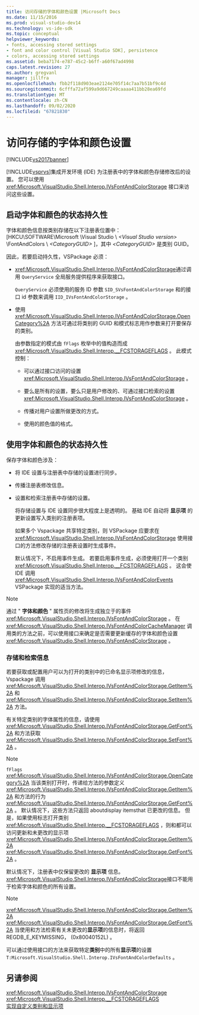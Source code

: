 ```yaml
---
title: 访问存储的字体和颜色设置 |Microsoft Docs
ms.date: 11/15/2016
ms.prod: visual-studio-dev14
ms.technology: vs-ide-sdk
ms.topic: conceptual
helpviewer_keywords:
- fonts, accessing stored settings
- font and color control [Visual Studio SDK], persistence
- colors, accessing stored settings
ms.assetid: beba7174-e787-45c2-b6ff-a60f67ad4998
caps.latest.revision: 27
ms.author: gregvanl
manager: jillfra
ms.openlocfilehash: fbb2f118d903eae2124e705f14c7aa7b51bf9c4d
ms.sourcegitcommit: 6cfffa72af599a9d667249caaaa411bb28ea69fd
ms.translationtype: MT
ms.contentlocale: zh-CN
ms.lasthandoff: 09/02/2020
ms.locfileid: "67821830"
---
```

# <a name="accessing-stored-font-and-color-settings"></a>访问存储的字体和颜色设置
[!INCLUDE[vs2017banner](../includes/vs2017banner.md)]

[!INCLUDE[vsprvs](../includes/vsprvs-md.md)]集成开发环境 (IDE) 为注册表中的字体和颜色存储修改后的设置。 您可以使用 <xref:Microsoft.VisualStudio.Shell.Interop.IVsFontAndColorStorage> 接口来访问这些设置。  
  
## <a name="to-initiate-state-persistence-of-fonts-and-colors"></a>启动字体和颜色的状态持久性  
 字体和颜色信息按类别存储在以下注册表位置中： [HKCU\SOFTWARE\Microsoft \Visual Studio \\ *\<Visual Studio version>* \FontAndColors \\ *\<CategoryGUID>* ]，其中 *\<CategoryGUID>* 是类别 GUID。  
  
 因此，若要启动持久性，VSPackage 必须：  
  
- <xref:Microsoft.VisualStudio.Shell.Interop.IVsFontAndColorStorage>通过调用 `QueryService` 全局服务提供程序来获取接口。  
  
     `QueryService` 必须使用的服务 ID 参数 `SID_SVsFontAndColorStorage` 和的接口 id 参数来调用 `IID_IVsFontAndColorStorage` 。  
  
- 使用 <xref:Microsoft.VisualStudio.Shell.Interop.IVsFontAndColorStorage.OpenCategory%2A> 方法可通过将类别的 GUID 和模式标志用作参数来打开要保存的类别。  
  
  由参数指定的模式由 `fFlags` 枚举中的值构造而成 <xref:Microsoft.VisualStudio.Shell.Interop.__FCSTORAGEFLAGS> 。 此模式控制：  

  - 可以通过接口访问的设置 <xref:Microsoft.VisualStudio.Shell.Interop.IVsFontAndColorStorage> 。  

  - 要么是所有的设置，要么只是用户修改的、可通过接口检索的设置 <xref:Microsoft.VisualStudio.Shell.Interop.IVsFontAndColorStorage> 。  

  - 传播对用户设置所做更改的方式。  

  - 使用的颜色值的格式。  

## <a name="to-use-state-persistence-of-fonts-and-colors"></a>使用字体和颜色的状态持久性  
 保存字体和颜色涉及：  
  
- 将 IDE 设置与注册表中存储的设置进行同步。  
  
- 传播注册表修改信息。  
  
- 设置和检索注册表中存储的设置。  
  
  将存储设置与 IDE 设置同步很大程度上是透明的。 基础 IDE 自动将 **显示项** 的更新设置写入类别的注册表项。  
  
  如果多个 Vspackage 共享特定类别，则 VSPackage 应要求在 <xref:Microsoft.VisualStudio.Shell.Interop.IVsFontAndColorStorage> 使用接口的方法修改存储的注册表设置时生成事件。  
  
  默认情况下，不启用事件生成。 若要启用事件生成，必须使用打开一个类别 <xref:Microsoft.VisualStudio.Shell.Interop.__FCSTORAGEFLAGS> 。 这会使 IDE 调用 <xref:Microsoft.VisualStudio.Shell.Interop.IVsFontAndColorEvents> VSPackage 实现的适当方法。  
  
> [!NOTE]
> 通过 " **字体和颜色** " 属性页的修改将生成独立于的事件 <xref:Microsoft.VisualStudio.Shell.Interop.IVsFontAndColorStorage> 。 在 <xref:Microsoft.VisualStudio.Shell.Interop.IVsFontAndColorCacheManager> 调用类的方法之前，可以使用接口来确定是否需要更新缓存的字体和颜色设置 <xref:Microsoft.VisualStudio.Shell.Interop.IVsFontAndColorStorage> 。  
  
### <a name="storing-and-retrieving-information"></a>存储和检索信息  
 若要获取或配置用户可以为打开的类别中的已命名显示项修改的信息，Vspackage 调用 <xref:Microsoft.VisualStudio.Shell.Interop.IVsFontAndColorStorage.GetItem%2A> 和 <xref:Microsoft.VisualStudio.Shell.Interop.IVsFontAndColorStorage.SetItem%2A> 方法。  
  
 有关特定类别的字体属性的信息，请使用 <xref:Microsoft.VisualStudio.Shell.Interop.IVsFontAndColorStorage.GetFont%2A> 和方法获取 <xref:Microsoft.VisualStudio.Shell.Interop.IVsFontAndColorStorage.SetFont%2A> 。  
  
> [!NOTE]
> `fFlags` <xref:Microsoft.VisualStudio.Shell.Interop.IVsFontAndColorStorage.OpenCategory%2A> 当该类别打开时，传递给方法的参数定义 <xref:Microsoft.VisualStudio.Shell.Interop.IVsFontAndColorStorage.GetItem%2A> 和方法的行为 <xref:Microsoft.VisualStudio.Shell.Interop.IVsFontAndColorStorage.GetFont%2A> 。 默认情况下，这些方法只返回 aboutdisplay itemsthat 已更改的信息。 但是，如果使用标志打开类别 <xref:Microsoft.VisualStudio.Shell.Interop.__FCSTORAGEFLAGS> ，则和都可以访问更新和未更改的显示项 <xref:Microsoft.VisualStudio.Shell.Interop.IVsFontAndColorStorage.GetItem%2A> <xref:Microsoft.VisualStudio.Shell.Interop.IVsFontAndColorStorage.GetFont%2A> 。  
  
 默认情况下，注册表中仅保留更改的 **显示项** 信息。 <xref:Microsoft.VisualStudio.Shell.Interop.IVsFontAndColorStorage>接口不能用于检索字体和颜色的所有设置。  
  
> [!NOTE]
> <xref:Microsoft.VisualStudio.Shell.Interop.IVsFontAndColorStorage.GetItem%2A> <xref:Microsoft.VisualStudio.Shell.Interop.IVsFontAndColorStorage.GetFont%2A> 当使用和方法检索有关未更改的**显示项**的信息时，将返回 REGDB_E_KEYMISSING， (0x80040152L) 。  
  
 可以通过使用接口的方法来获取特定**类别**中的所有**显示项**的设置 `T:Microsoft.VisualStudio.Shell.Interop.IVsFontAndColorDefaults` 。  
  
## <a name="see-also"></a>另请参阅  
 <xref:Microsoft.VisualStudio.Shell.Interop.IVsFontAndColorStorage>   
 <xref:Microsoft.VisualStudio.Shell.Interop.__FCSTORAGEFLAGS>   
 [实现自定义类别和显示项](../extensibility/implementing-custom-categories-and-display-items.md)
